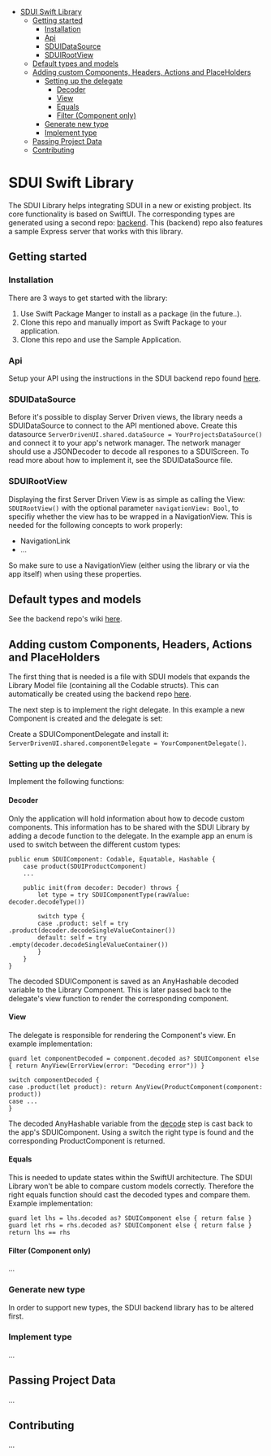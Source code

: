 - [SDUI Swift Library](#sdui-swift-library)
  - [Getting started](#getting-started)
    - [Installation](#installation)
    - [Api](#api)
    - [SDUIDataSource](#sduidatasource)
    - [SDUIRootView](#sduirootview)
  - [Default types and models](#default-types-and-models)
  - [Adding custom Components, Headers, Actions and PlaceHolders](#adding-custom-components-headers-actions-and-placeholders)
    - [Setting up the delegate](#setting-up-the-delegate)
      - [Decoder](#decoder)
      - [View](#view)
      - [Equals](#equals)
      - [Filter (Component only)](#filter-component-only)
    - [Generate new type](#generate-new-type)
    - [Implement type](#implement-type)
  - [Passing Project Data](#passing-project-data)
  - [Contributing](#contributing)

# SDUI Swift Library

The SDUI Library helps integrating SDUI in a new or existing probject. Its core functionality is based on SwiftUI. The corresponding types are generated using a second repo: [backend](https://github.com/iDylanK/sdui.backend). This (backend) repo also features a sample Express server that works with this library. 

## Getting started

### Installation 

There are 3 ways to get started with the library:
1. Use Swift Package Manger to install as a package (in the future..).
2. Clone this repo and manually import as Swift Package to your application.
3. Clone this repo and use the Sample Application. 

### Api 
Setup your API using the instructions in the SDUI backend repo found [here](https://github.com/iDylanK/sdui.backend).

### SDUIDataSource

Before it's possible to display Server Driven views, the library needs a SDUIDataSource to connect to the API mentioned above. 
Create this datasource `ServerDrivenUI.shared.dataSource = YourProjectsDataSource()` and connect it to your app's network manager. The network manager should use a JSONDecoder to decode all respones to a SDUIScreen. To read more about how to implement it, see the SDUIDataSource file.

### SDUIRootView

Displaying the first Server Driven View is as simple as calling the View: `SDUIRootView()` with the optional parameter `navigationView: Bool`, to specifiy whether the view has to be wrapped in a NavigationView. This is needed for the following concepts to work properly: 
- NavigationLink
- ...

So make sure to use a NavigationView (either using the library or via the app itself) when using these properties.

## Default types and models
See the backend repo's wiki [here](https://github.com/iDylanK/sdui.backend/wiki/SDUI-Types).

## Adding custom Components, Headers, Actions and PlaceHolders
The first thing that is needed is a file with SDUI models that expands the Library Model file (containing all the Codable structs). This can automatically be created using the backend repo [here](https://github.com/iDylanK/sdui.backend).

The next step is to implement the right delegate. In this example a new Component is created and the delegate is set:

Create a SDUIComponentDelegate and install it: `ServerDrivenUI.shared.componentDelegate = YourComponentDelegate()`.

### Setting up the delegate
Implement the following functions:

#### Decoder
Only the application will hold information about how to decode custom components. This information has to be shared with the SDUI Library by adding a decode function to the delegate. In the example app an enum is used to switch between the different custom types: 

```
public enum SDUIComponent: Codable, Equatable, Hashable {
    case product(SDUIProductComponent)
    ...

    public init(from decoder: Decoder) throws {
        let type = try SDUIComponentType(rawValue: decoder.decodeType())

        switch type {
        case .product: self = try .product(decoder.decodeSingleValueContainer())
        default: self = try .empty(decoder.decodeSingleValueContainer())
        }
    }
}
```

The decoded SDUIComponent is saved as an AnyHashable decoded variable to the Library Component. This is later passed back to the delegate's view function to render the corresponding component.

#### View
The delegate is responsible for rendering the Component's view. En example implementation:

```
guard let componentDecoded = component.decoded as? SDUIComponent else { return AnyView(ErrorView(error: "Decoding error")) }

switch componentDecoded {
case .product(let product): return AnyView(ProductComponent(component: product))
case ...
}
```

The decoded AnyHashable variable from the [decode](#decoder) step is cast back to the app's SDUIComponent. Using a switch the right type is found and the corresponding ProductComponent is returned. 

#### Equals
This is needed to update states within the SwiftUI architecture. The SDUI Library won't be able to compare custom models correctly. Therefore the right equals function should cast the decoded types and compare them. Example implementation: 

```
guard let lhs = lhs.decoded as? SDUIComponent else { return false }
guard let rhs = rhs.decoded as? SDUIComponent else { return false }
return lhs == rhs
```

#### Filter (Component only)
...

### Generate new type
In order to support new types, the SDUI backend library has to be altered first. 

### Implement type
... 

## Passing Project Data
...

## Contributing
...
